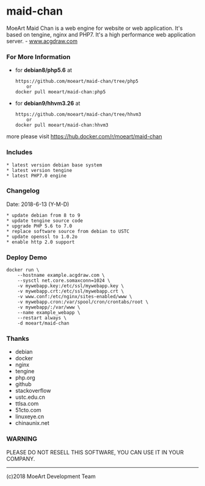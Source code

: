 # maid-chan
MoeArt Maid Chan is a web engine for website or web application. It's based on tengine, nginx and PHP7. It's a high performance web application server. - www.acgdraw.com

### For More Information
* for **debian8/php5.6** at
    ```
    https://github.com/moeart/maid-chan/tree/php5
        or
    docker pull moeart/maid-chan:php5
    ```
* for **debian9/hhvm3.26** at
    ```
    https://github.com/moeart/maid-chan/tree/hhvm3
        or
    docker pull moeart/maid-chan:hhvm3
    ```

more please visit https://hub.docker.com/r/moeart/maid-chan

### Includes
```
* latest version debian base system
* latest version tengine
* latest PHP7.0 engine
```

### Changelog
Date: 2018-6-13 (Y-M-D)
```
* update debian from 8 to 9
* update tengine source code
* upgrade PHP 5.6 to 7.0
* replace software source from debian to USTC
* update openssl to 1.0.2o
* enable http 2.0 support
```

### Deploy Demo
```
docker run \
    --hostname example.acgdraw.com \
    --sysctl net.core.somaxconn=1024 \
    -v mywebapp.key:/etc/ssl/mywebapp.key \
    -v mywebapp.crt:/etc/ssl/mywebapp.crt \
    -v www.conf:/etc/nginx/sites-enabled/www \
    -v mywebapp.cron:/var/spool/cron/crontabs/root \
    -v mywebapp/:/var/www \
    --name example_webapp \
    --restart always \
    -d moeart/maid-chan
```

### Thanks
* debian
* docker
* nginx
* tengine
* php.org
* github
* stackoverflow
* ustc.edu.cn
* ttlsa.com
* 51cto.com
* linuxeye.cn
* chinaunix.net

### WARNING
PLEASE DO NOT RESELL THIS SOFTWARE, YOU CAN USE IT IN YOUR COMPANY.

---
(c)2018 MoeArt Development Team
